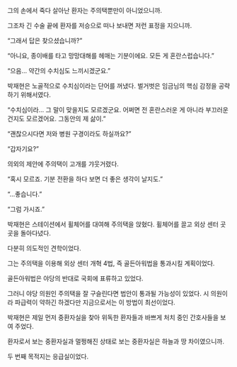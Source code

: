 그의 손에서 죽다 살아난 환자는 주의택뿐만이 아니었으니까.

그조차 긴 수술 끝에 환자를 저승으로 떠나 보내면 저런 표정을 지으니까.

“그래서 답은 찾으셨습니까?”

“아니요, 종이배를 타고 망망대해를 헤매는 기분이에요. 모든 게 혼란스럽습니다.”

“으음… 약간의 수치심도 느끼시겠군요.”

박재현은 노골적으로 수치심이라는 단어를 꺼냈다. 벌거벗은 임금님의 핵심 감정을 공략하기 위해서였다.

“수치심이라… 그 말이 맞을지도 모르겠군요. 어쩌면 전 혼란스러운 게 아니라 부끄러운 건지도 모르겠어요. 그동안의 제 삶이.”

“괜찮으시다면 저와 병원 구경이라도 하실까요?”

“갑자기요?”

의외의 제안에 주의택이 고개를 갸웃거렸다.

“혹시 모르죠. 기분 전환을 하다 보면 더 좋은 생각이 날지도.”

“…좋습니다.”

“그럼 가시죠.”

박재현은 스테이션에서 휠체어를 대여해 주의택을 앉혔다. 휠체어를 끌고 외상 센터 곳곳을 돌아다녔다.

다분히 의도적인 견학이었다.

그는 주의택을 이용해 외상 센터 개혁 4법, 즉 골든아워법을 통과시킬 계획이었다.

골든아워법은 야당의 반대로 국회에 표류하고 있었다.

그러니 야당 의원인 주의택을 잘 구슬린다면 법안이 통과될 가능성이 있었다. 시 의원이라 파급력이 약하긴 하겠다만 지금으로서는 이 방법이 최선이었다.

박재현은 제일 먼저 중환자실을 찾아 위독한 환자들과 바쁘게 처치 중인 간호사들을 보여 주었다.

환자로서 보는 중환자실과 멀쩡해진 상태로 보는 중환자실은 하늘과 땅 차이였으니까.

두 번째 목적지는 응급실이었다.